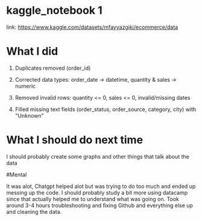# kaggle_notebook 1
link: https://www.kaggle.com/datasets/mfayyazgiki/ecommerce/data

# What I did

1. Duplicates removed (order_id)

2. Corrected data types: order_date → datetime, quantity & sales → numeric

3. Removed invalid rows: quantity <= 0, sales <= 0, invalid/missing dates

4. Filled missing text fields (order_status, order_source, category, city) with "Unknown"

# What I should do next time

I should probably create some graphs and other things that talk about the data

#Mental

It was alot, Chatgpt helped alot but was trying to do too much and ended up messing up the code. I should probably study a bit more using datacamp since that actually helped me to understand what was going on. Took around 3-4 hours troubleshooting and fixing Github and everything else up and cleaning the data. 
